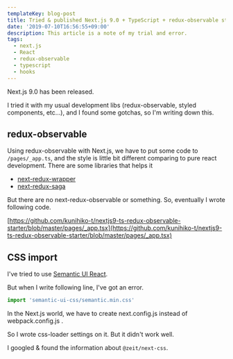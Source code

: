 ```yaml
---
templateKey: blog-post
title: Tried & published Next.js 9.0 + TypeScript + redux-observable starter
date: '2019-07-10T16:56:55+09:00'
description: This article is a note of my trial and error.
tags:
  - next.js
  - React
  - redux-observable
  - typescript
  - hooks
---
```

Next.js 9.0 has been released.

I tried it with my usual development libs (redux-observable, styled components, etc...), and I found some gotchas, so I'm writing down this.

## redux-observable
Using redux-observable with Next.js, we have to put some code to `/pages/_app.ts`, and the style is little bit different comparing to pure react development.
There are some libraries that helps it 
 - [next-redux-wrapper](https://github.com/kirill-konshin/next-redux-wrapper)
 - [next-redux-saga](https://github.com/bmealhouse/next-redux-saga)

But there are no next-redux-observable or something.
So, eventually I wrote following code.

[https://github.com/kunihiko-t/nextjs9-ts-redux-observable-starter/blob/master/pages/_app.tsx](https://github.com/kunihiko-t/nextjs9-ts-redux-observable-starter/blob/master/pages/_app.tsx)


## CSS import
I've tried to use [Semantic UI React](https://react.semantic-ui.com/).

But when I write following line, I've got an error.

```typescript
import 'semantic-ui-css/semantic.min.css'
```

In the Next.js world, we have to create next.config.js instead of webpack.config.js .

So I wrote css-loader settings on it. But it didn't work well.

I googled & found the information about `@zeit/next-css`.

